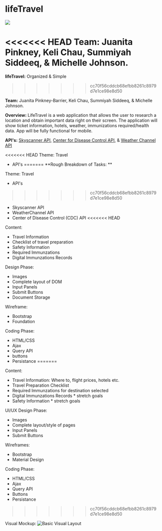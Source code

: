 # lifeTravel

![](https://upload.wikimedia.org/wikipedia/commons/thumb/f/fb/Noun_15537_ccElliotVerhaeren_travel.svg/200px-Noun_15537_ccElliotVerhaeren_travel.svg.png)

<<<<<<< HEAD
Team: Juanita Pinkney, Keli Chau, Summiyah Siddeeq, & Michelle Johnson.
=======
**lifeTravel:** Organized & Simple
>>>>>>> cc70f56cddcb68efbb8261c8979d7e1ce98e8d50

**Team:** Juanita Pinkney-Barrier, Keli Chau, Summiyah Siddeeq, & Michelle Johnson.

**Overview:** LifeTravel is a web application that allows the user to research a location and obtain important data right on their screen. The application will show ticket information, hotels, weather, immunizations required/health data. App will be fully functional for mobile.

**API's:** [Skyscanner API](https://partners.skyscanner.net/affiliates/travel-apis/), [Center for Disease Control API](https://tools.cdc.gov/syndication/api.aspx#feedoverview), & [Weather Channel API](https://www.programmableweb.com/api/weather-channel)

<<<<<<< HEAD
Theme: Travel
* API's
=======
**Rough Breakdown of Tasks: 
**

Theme: Travel

* API's
>>>>>>> cc70f56cddcb68efbb8261c8979d7e1ce98e8d50
* Skyscanner API
* WeatherChannel API
* Center of Disease Control (CDC) API
<<<<<<< HEAD

Content:
* Travel Information
* Checklist of travel preparation
* Safety Information
* Required Immunzations 
* Digital Immunzations Records

Design Phase:
* Images
* Complete layout of DOM
* Input Panels
* Submit Buttons
* Document Storage

Wireframe:
* Bootstrap
* Foundation

Coding Phase:
* HTML/CSS
* Ajax
* Query API
* buttons
* Persistance
=======

Content:

* Travel Information: Where to, flight prices, hotels etc.
* Travel Preparation Checklist
* Required Immunzations for destination selected
* Digital Immunzations Records * stretch goals
* Safety Information * stretch goals

UI/UX Design Phase:

* Images
* Complete layout/style of pages
* Input Panels
* Submit Buttons

Wireframes:

* Bootstrap 
* Material Design

Coding Phase:

* HTML/CSS
* Ajax
* Query API
* Buttons
* Persistance

>>>>>>> cc70f56cddcb68efbb8261c8979d7e1ce98e8d50
	
Visual Mockup: ![Basic Visual Layout](https://github.com/summiyah/travel-app/raw/master/Screen%20Shot%202017-12-04%20at%204.38.12%20PM.png)








